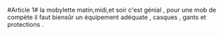 #Article 1#
la mobylette matin,midi,et soir c'est génial , pour une mob de compète il faut biensûr un équipement adéquate , casques , gants et protections .
